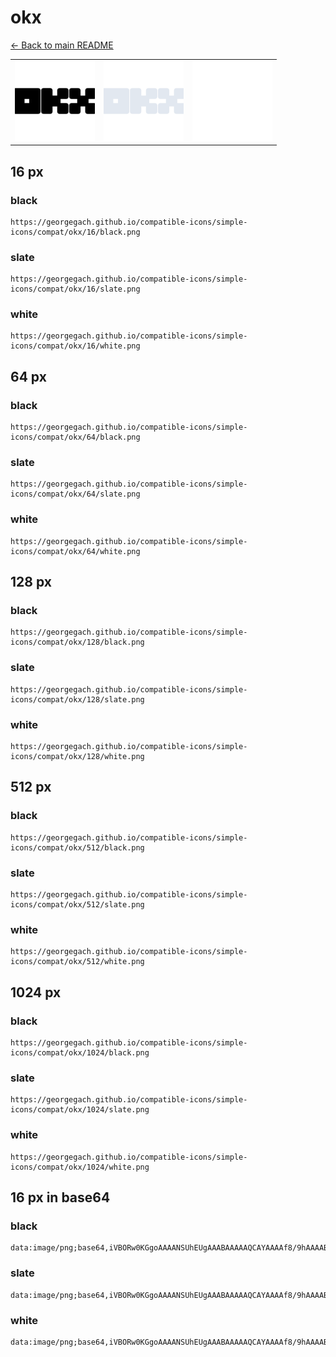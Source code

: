 # okx

[← Back to main README](../../README.md)

<table><tr>
  <td><img src="./128/black.png" width="128" alt="okx black icon" /></td>
  <td><img src="./128/slate.png" width="128" alt="okx slate icon" /></td>
  <td><img src="./128/white.png" width="128" alt="okx white icon" /></td>
</tr></table>

## 16 px

### black
```
https://georgegach.github.io/compatible-icons/simple-icons/compat/okx/16/black.png
```

### slate
```
https://georgegach.github.io/compatible-icons/simple-icons/compat/okx/16/slate.png
```

### white
```
https://georgegach.github.io/compatible-icons/simple-icons/compat/okx/16/white.png
```

## 64 px

### black
```
https://georgegach.github.io/compatible-icons/simple-icons/compat/okx/64/black.png
```

### slate
```
https://georgegach.github.io/compatible-icons/simple-icons/compat/okx/64/slate.png
```

### white
```
https://georgegach.github.io/compatible-icons/simple-icons/compat/okx/64/white.png
```

## 128 px

### black
```
https://georgegach.github.io/compatible-icons/simple-icons/compat/okx/128/black.png
```

### slate
```
https://georgegach.github.io/compatible-icons/simple-icons/compat/okx/128/slate.png
```

### white
```
https://georgegach.github.io/compatible-icons/simple-icons/compat/okx/128/white.png
```

## 512 px

### black
```
https://georgegach.github.io/compatible-icons/simple-icons/compat/okx/512/black.png
```

### slate
```
https://georgegach.github.io/compatible-icons/simple-icons/compat/okx/512/slate.png
```

### white
```
https://georgegach.github.io/compatible-icons/simple-icons/compat/okx/512/white.png
```

## 1024 px

### black
```
https://georgegach.github.io/compatible-icons/simple-icons/compat/okx/1024/black.png
```

### slate
```
https://georgegach.github.io/compatible-icons/simple-icons/compat/okx/1024/slate.png
```

### white
```
https://georgegach.github.io/compatible-icons/simple-icons/compat/okx/1024/white.png
```

## 16 px in base64

### black
```
data:image/png;base64,iVBORw0KGgoAAAANSUhEUgAAABAAAAAQCAYAAAAf8/9hAAAABmJLR0QA/wD/AP+gvaeTAAAAk0lEQVQ4je3QOw5BURRG4Y/cQmcIapVoaJiNKZiAORiCRCmiYAJKiYaWDj0JzVHcLW4UJLRW8if7VZyz+PMzJUxRLszOWKGLIS7oY4523PQwQB3SS47YRT2KJOxxijSjT6VYHrBFAzdcUYvjDGtM0EIHlZgvi0//RHq3+PoLGWZymQ+KEkdyiVUsPCVuMBYS//zIHYpfMwg/0p83AAAAAElFTkSuQmCC
```

### slate
```
data:image/png;base64,iVBORw0KGgoAAAANSUhEUgAAABAAAAAQCAYAAAAf8/9hAAAABmJLR0QA/wD/AP+gvaeTAAAA+klEQVQ4je2RoUqDARSFv3P3D7ayGZdcMCmIzRWXDWIXs6/gC/gOPoJgFDEomI0Di/YVx4r+YQPn/nsMKiyIDKz7yoWPw+FeLqz4Nxq+vF5LET8iqSYRMSDVx9U5aIrilOA259kDmE3WThqt8szpzQLp0HihM8aYnnFXqpUAxgdKtiPUBKi337ZIjpDWNRy92TAKeE57R6GZzbugKzS2KSQ/Er7KjF3sPURDUGA/BICWuDUJ/+aL79kxdCRhMw6Bv+L3EhiOI70BNBFU4f1IriwdFsI3EAtLeIIYyOrj6qIo6tN5le0M7kh6AB9l+6nWKi9Jby71qhV/8wko5Wggr5DArwAAAABJRU5ErkJggg==
```

### white
```
data:image/png;base64,iVBORw0KGgoAAAANSUhEUgAAABAAAAAQCAYAAAAf8/9hAAAABmJLR0QA/wD/AP+gvaeTAAAAnElEQVQ4je3QMWpCcRDE4e+JhZ1HsH5VsEkavY1X8AK5g0cQLCWk0AukFGxMq53aRzDN2PyLByoh2PqDgd1hi53hycNUST7Qang/WGGICU4YY4G3cjPCO2q55pBkW+ZpUZLskhyL+mVPlSTY4xsv+MUZPRzRxhpzvGKATvG/mq//RW67D0Zo4xPVnRKnpcQulo0SN5ih/keCJ/e4ACRNmKIV8AM4AAAAAElFTkSuQmCC
```

